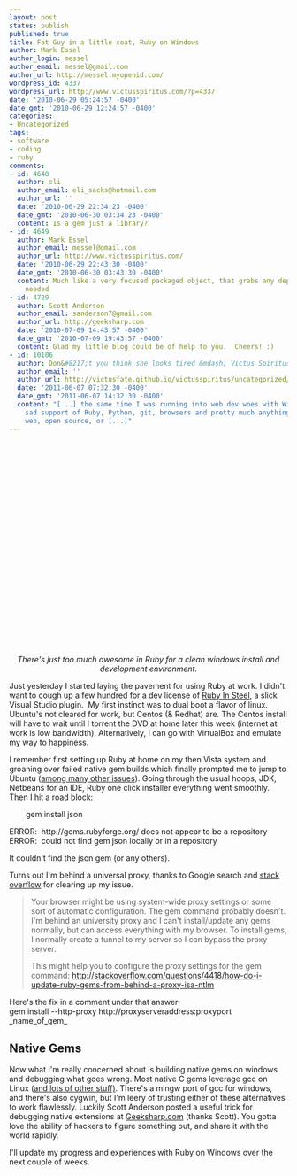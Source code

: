 ```yaml
---
layout: post
status: publish
published: true
title: Fat Guy in a little coat, Ruby on Windows
author: Mark Essel
author_login: messel
author_email: messel@gmail.com
author_url: http://messel.myopenid.com/
wordpress_id: 4337
wordpress_url: http://www.victusspiritus.com/?p=4337
date: '2010-06-29 05:24:57 -0400'
date_gmt: '2010-06-29 12:24:57 -0400'
categories:
- Uncategorized
tags:
- software
- coding
- ruby
comments:
- id: 4648
  author: eli
  author_email: eli_sacks@hotmail.com
  author_url: ''
  date: '2010-06-29 22:34:23 -0400'
  date_gmt: '2010-06-30 03:34:23 -0400'
  content: Is a gem just a library?
- id: 4649
  author: Mark Essel
  author_email: messel@gmail.com
  author_url: http://www.victusspiritus.com/
  date: '2010-06-29 22:43:30 -0400'
  date_gmt: '2010-06-30 03:43:30 -0400'
  content: Much like a very focused packaged object, that grabs any dependencies if
    needed
- id: 4729
  author: Scott Anderson
  author_email: sanderson7@gmail.com
  author_url: http://geeksharp.com
  date: '2010-07-09 14:43:57 -0400'
  date_gmt: '2010-07-09 19:43:57 -0400'
  content: Glad my little blog could be of help to you.  Cheers! :)
- id: 10106
  author: Don&#8217;t you think she looks tired &mdash; Victus Spiritus
  author_email: ''
  author_url: http://victusfate.github.io/victusspiritus/uncategorized/2011/06/07/dont-you-think-she-looks-tired/
  date: '2011-06-07 07:32:30 -0400'
  date_gmt: '2011-06-07 14:32:30 -0400'
  content: "[...] the same time I was running into web dev woes with Windows&#8217;
    sad support of Ruby, Python, git, browsers and pretty much anything related to
    web, open source, or [...]"
---
```

<p style="text-align: center;"><object classid="clsid:d27cdb6e-ae6d-11cf-96b8-444553540000" width="480" height="385" codebase="http://download.macromedia.com/pub/shockwave/cabs/flash/swflash.cab#version=6,0,40,0"><param name="allowFullScreen" value="true" /><param name="allowscriptaccess" value="always" /><param name="src" value="http://www.youtube.com/v/oGWbt3DSje0&amp;hl=en_US&amp;fs=1&amp;" /><param name="allowfullscreen" value="true" /><embed type="application/x-shockwave-flash" width="480" height="385" src="http://www.youtube.com/v/oGWbt3DSje0&amp;hl=en_US&amp;fs=1&amp;" allowscriptaccess="always" allowfullscreen="true"></embed></object><em>There's just too much awesome in Ruby for a clean windows install and development environment.<br />
</em></p>
<p>Just yesterday I started laying the pavement for using Ruby at work. I didn't want to cough up a few hundred for a dev license of <a href="http://www.sapphiresteel.com/Products/Ruby-In-Steel/Ruby-In-Steel-Developer-Overview">Ruby In Steel</a>, a slick Visual Studio plugin.  My first instinct was to dual boot a flavor of linux. Ubuntu's not cleared for work, but Centos (&amp; Redhat) are. The Centos install will have to wait until I torrent the DVD at home later this week (internet at work is low bandwidth). Alternatively, I can go with VirtualBox and emulate my way to happiness.</p>
<p>I remember first setting up Ruby at home on my then Vista system and groaning over failed native gem builds which finally prompted me to jump to Ubuntu (<a href="http://victusfate.github.io/victusspiritus/uncategorized/2010/01/31/cutting-ties-with-my-old-friend-microsoft/">among many other issues</a>). Going through the usual hoops, JDK, Netbeans for an IDE, Ruby one click installer everything went smoothly. Then I hit a road block:</p>
<p style="padding-left: 30px;">gem install json</p>
<p>ERROR:  http://gems.rubyforge.org/ does not appear to be a repository<br />
ERROR:  could not find gem json locally or in a repository</p>
<p>It couldn't find the json gem (or any others).</p>
<p>Turns out I'm behind a universal proxy, thanks to Google search and <a href="http://stackoverflow.com/questions/2238340/how-can-i-get-past-http-gems-rubyforge-org-does-not-appear-to-be-a-repository/2238383#2238383">stack overflow</a> for clearing up my issue.</p>
<div>
<blockquote><p>Your browser might be using system-wide proxy  settings or some sort of automatic configuration. The gem command  probably doesn't. I'm behind an university proxy and I can't  install/update any gems normally, but can access everything with my  browser. To install gems, I normally create a tunnel to my server so I  can bypass the proxy server.</p>
<p>This might help you to configure the proxy settings for the gem  command: <a href="http://stackoverflow.com/questions/4418/how-do-i-update-ruby-gems-from-behind-a-proxy-isa-ntlm">http://stackoverflow.com/questions/4418/how-do-i-update-ruby-gems-from-behind-a-proxy-isa-ntlm</a></p></blockquote>
</div>
<p>Here's the fix in a comment under that answer:<br />
gem install --http-proxy http://proxyserveraddress:proxyport _name_of_gem_</p>
<h2>Native Gems</h2>
<p>Now what I'm really concerned about is building native gems on windows and debugging what goes wrong. Most native C gems leverage gcc on Linux (<a href="http://packages.debian.org/sid/build-essential">and lots of other stuff)</a>. There's a mingw port of gcc for windows, and there's also cygwin, but I'm leery of trusting either of these alternatives to work flawlessly. Luckily Scott Anderson posted a useful trick for debugging native extensions at <a href="http://geeksharp.com/2010/01/18/windows-ruby-native-gems-1-9-1/">Geeksharp.com</a> (thanks Scott). You gotta love the ability of hackers to figure something out, and share it with the world rapidly.</p>
<p>I'll update my progress and experiences with Ruby on Windows over the next couple of weeks.</p>
